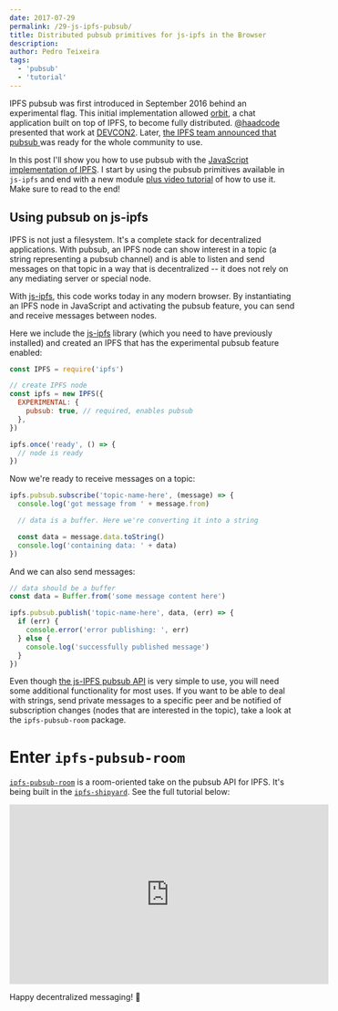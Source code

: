 ```yaml
---
date: 2017-07-29
permalink: /29-js-ipfs-pubsub/
title: Distributed pubsub primitives for js-ipfs in the Browser
description:
author: Pedro Teixeira
tags:
  - 'pubsub'
  - 'tutorial'
---
```


IPFS pubsub was first introduced in September 2016 behind an experimental flag. This initial implementation allowed [orbit](https://orbit.chat/), a chat application built on top of IPFS, to become fully distributed. [@haadcode](https://github.com/haadcode) presented that work at [DEVCON2](https://www.youtube.com/watch?v=vQrbxyDPSXg). Later, [the IPFS team announced that pubsub ](https://blog.ipfs.tech/25-pubsub) was ready for the whole community to use.

In this post I'll show you how to use pubsub with the [JavaScript implementation of IPFS](https://github.com/ipfs/js-ipfs). I start by using the pubsub primitives available in `js-ipfs` and end with a new module [plus video tutorial](https://youtu.be/Nv_Teb--1zg) of how to use it. Make sure to read to the end!

## Using pubsub on js-ipfs

IPFS is not just a filesystem. It's a complete stack for decentralized applications. With pubsub, an IPFS node can show interest in a topic (a string representing a pubsub channel) and is able to listen and send messages on that topic in a way that is decentralized -- it does not rely on any mediating server or special node.

With [js-ipfs](https://github.com/ipfs/js-ipfs), this code works today in any modern browser. By instantiating an IPFS node in JavaScript and activating the pubsub feature, you can send and receive messages between nodes.

Here we include the [js-ipfs](https://github.com/ipfs/js-ipfs) library (which you need to have previously installed) and created an IPFS that has the experimental pubsub feature enabled:

```js
const IPFS = require('ipfs')

// create IPFS node
const ipfs = new IPFS({
  EXPERIMENTAL: {
    pubsub: true, // required, enables pubsub
  },
})

ipfs.once('ready', () => {
  // node is ready
})
```

Now we're ready to receive messages on a topic:

```js
ipfs.pubsub.subscribe('topic-name-here', (message) => {
  console.log('got message from ' + message.from)

  // data is a buffer. Here we're converting it into a string

  const data = message.data.toString()
  console.log('containing data: ' + data)
})
```

And we can also send messages:

```js
// data should be a buffer
const data = Buffer.from('some message content here')

ipfs.pubsub.publish('topic-name-here', data, (err) => {
  if (err) {
    console.error('error publishing: ', err)
  } else {
    console.log('successfully published message')
  }
})
```

Even though [the js-IPFS pubsub API](https://github.com/ipfs/interface-ipfs-core/tree/master/API/pubsub#pubsub-api) is very simple to use, you will need some additional functionality for most uses. If you want to be able to deal with strings, send private messages to a specific peer and be notified of subscription changes (nodes that are interested in the topic), take a look at the `ipfs-pubsub-room` package.

# Enter `ipfs-pubsub-room`

[`ipfs-pubsub-room`](https://github.com/ipfs-shipyard/ipfs-pubsub-room) is a room-oriented take on the pubsub API for IPFS. It's being built in the [`ipfs-shipyard`](https://github.com/ipfs-shipyard). See the full tutorial below:

<iframe width="560" height="315" src="https://www.youtube.com/embed/Nv_Teb--1zg" frameborder="0" allowfullscreen></iframe>

Happy decentralized messaging! 🎉
